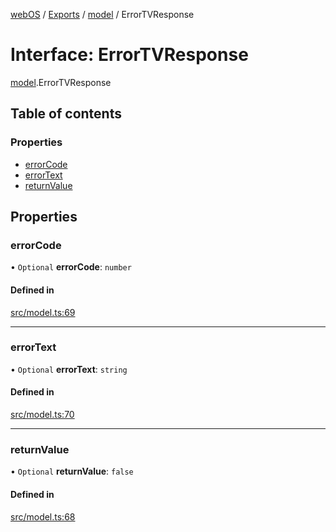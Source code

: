 [webOS](../README.md) / [Exports](../modules.md) / [model](../modules/model.md) / ErrorTVResponse

# Interface: ErrorTVResponse

[model](../modules/model.md).ErrorTVResponse

## Table of contents

### Properties

- [errorCode](model.ErrorTVResponse.md#errorcode)
- [errorText](model.ErrorTVResponse.md#errortext)
- [returnValue](model.ErrorTVResponse.md#returnvalue)

## Properties

### errorCode

• `Optional` **errorCode**: `number`

#### Defined in

[src/model.ts:69](https://github.com/Dabolus/webos-tv/blob/5769651/src/model.ts#L69)

___

### errorText

• `Optional` **errorText**: `string`

#### Defined in

[src/model.ts:70](https://github.com/Dabolus/webos-tv/blob/5769651/src/model.ts#L70)

___

### returnValue

• `Optional` **returnValue**: ``false``

#### Defined in

[src/model.ts:68](https://github.com/Dabolus/webos-tv/blob/5769651/src/model.ts#L68)
